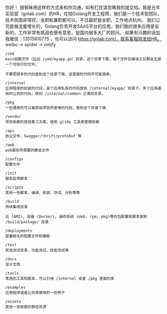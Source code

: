你好！
很冒昧用这样的方式来和你沟通，如有打扰请忽略我的提交哈。我是光年实验室（gnlab.com）的HR，在招Golang开发工程师，我们是一个技术型团队，技术氛围非常好。全职和兼职都可以，不过最好是全职，工作地点杭州。
我们公司是做流量增长的，Golang负责开发SAAS平台的应用，我们做的很多应用是全新的，工作非常有挑战也很有意思，是国内很多大厂的顾问。
如果有兴趣的话加我微信：13515810775  ，也可以访问 https://gnlab.com/，联系客服转发给HR。
weibo -> spider -> notify

```
/cmd
main函数文件（比如 /cmd/myapp.go）目录，这个目录下面，每个文件在编译之后都会生成一个可执行的文件。

不要把很多的代码放到这个目录下面，这里面的代码尽可能简单。

/internal
应用程序的封装的代码，某个应用私有的代码放到 /internal/myapp/ 目录下，多个应用通用的公共的代码，放到 /internal/common 之类的目录。

/pkg
一些通用的可以被其他项目所使用的代码，放到这个目录下面

/vendor
项目依赖的其他第三方库，使用 glide 工具来管理依赖

/api
协议文件，Swagger/thrift/protobuf 等

/web
web服务所需要的静态文件

/configs
配置文件

/init
服务启停脚本

/scripts
其他一些脚本，编译、安装、测试、分析等等

/build
持续集成目录

云 (AMI), 容器 (Docker), 操作系统 (deb, rpm, pkg)等的包配置和脚本放到 /build/package/ 目录

/deployments
部署相关的配置文件和模板

/test
其他测试目录，功能测试，性能测试等

/docs
设计文档

/tools
常用的工具和脚本，可以引用 /internal 或者 /pkg 里面的库

/examples
应用程序或者公共库使用的一些例子

/assets
其他一些依赖的静态资源
```

